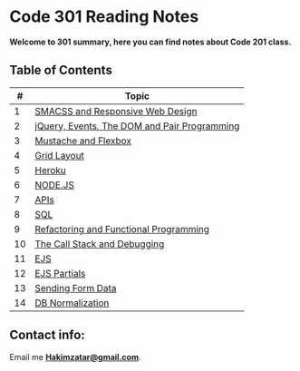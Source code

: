 # Code 301 Reading Notes

**Welcome to 301 summary, here you can find notes about Code 201 class.**


## Table of Contents

\# | Topic 
--- | ---
1 | [SMACSS and Responsive Web Design](301/read01)
2 | [jQuery, Events, The DOM and Pair Programming](301/read02)
3 | [Mustache and Flexbox](301/read03)
4 | [Grid Layout](301/read04)
5 | [Heroku](301/read05)
6 | [NODE.JS](301/read06)
7 | [APIs](301/read07)
8 | [SQL](301/read08)
9 | [Refactoring and Functional Programming](301/read09)
10 | [The Call Stack and Debugging](301/read10)
11 | [EJS](301/read11)
12 | [EJS Partials](301/read12)
13 | [Sending Form Data](301/read13)
14 | [DB Normalization](301/read14)



## Contact info:
Email me **Hakimzatar@gmail.com**.
